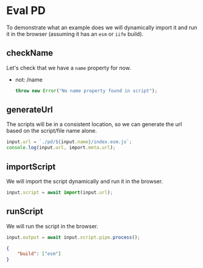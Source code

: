 # Eval PD

To demonstrate what an example does we will dynamically import it and run it in the browser (assuming it has an `esm` or `iife` build). 

## checkName
Let's check that we have a `name` property for now.
- not: /name
    ```ts
    throw new Error("No name property found in script");
    ```

## generateUrl
The scripts will be in a consistent location, so we can generate the url based on the script/file name alone. 
```ts
input.url = `./pd/${input.name}/index.esm.js`;
console.log(input.url, import.meta.url);
```

## importScript
We will import the script dynamically and run it in the browser.
```ts
input.script = await import(input.url);
```

## runScript
We will run the script in the browser.
```ts
input.output = await input.script.pipe.process();
```

```json
{
    "build": ["esm"]
}
```
